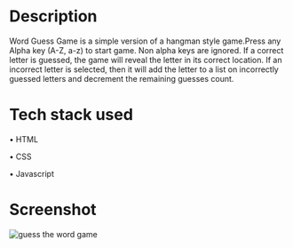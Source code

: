 # Description

Word Guess Game is a simple version of a hangman style game.Press any Alpha key (A-Z, a-z) to start game. Non alpha keys are ignored. If a correct letter is guessed, 
the game will reveal the letter in its correct location. If an incorrect letter is selected, then it will add the letter to a list on incorrectly guessed letters 
and decrement the remaining guesses count.


# Tech stack used

• HTML

• CSS

• Javascript



# Screenshot

![guess the word game](https://user-images.githubusercontent.com/94166841/161440320-84d5a0db-510c-4136-8eb4-20afb8ba6f3e.jpg)
